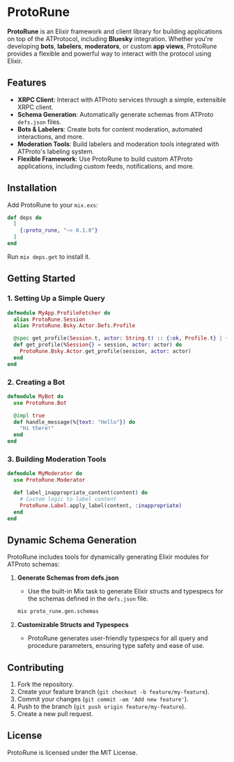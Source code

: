 # ProtoRune

**ProtoRune** is an Elixir framework and client library for building applications on top of the ATProtocol, including **Bluesky** integration. Whether you're developing **bots**, **labelers**, **moderators**, or custom **app views**, ProtoRune provides a flexible and powerful way to interact with the protocol using Elixir.

## Features

- **XRPC Client**: Interact with ATProto services through a simple, extensible XRPC client.
- **Schema Generation**: Automatically generate schemas from ATProto `defs.json` files.
- **Bots & Labelers**: Create bots for content moderation, automated interactions, and more.
- **Moderation Tools**: Build labelers and moderation tools integrated with ATProto's labeling system.
- **Flexible Framework**: Use ProtoRune to build custom ATProto applications, including custom feeds, notifications, and more.

## Installation

Add ProtoRune to your `mix.exs`:

```elixir
def deps do
  [
    {:proto_rune, "~> 0.1.0"}
  ]
end
```

Run `mix deps.get` to install it.

## Getting Started

### 1. Setting Up a Simple Query

```elixir
defmodule MyApp.ProfileFetcher do
  alias ProtoRune.Session
  alias ProtoRune.Bsky.Actor.Defs.Profile

  @spec get_profile(Session.t, actor: String.t) :: {:ok, Profile.t} | {:error, term}
  def get_profile(%Session{} = session, actor: actor) do
    ProtoRune.Bsky.Actor.get_profile(session, actor: actor)
  end
end
```

### 2. Creating a Bot

```elixir
defmodule MyBot do
  use ProtoRune.Bot

  @impl true
  def handle_message(%{text: "Hello"}) do
    "Hi there!"
  end
end
```

### 3. Building Moderation Tools

```elixir
defmodule MyModerator do
  use ProtoRune.Moderator

  def label_inappropriate_content(content) do
    # Custom logic to label content
    ProtoRune.Label.apply_label(content, :inappropriate)
  end
end
```

## Dynamic Schema Generation

ProtoRune includes tools for dynamically generating Elixir modules for ATProto schemas:

1. **Generate Schemas from defs.json**
    - Use the built-in Mix task to generate Elixir structs and typespecs for the schemas defined in the `defs.json` file.
    ```bash
    mix proto_rune.gen.schemas
    ```

2. **Customizable Structs and Typespecs**
    - ProtoRune generates user-friendly typespecs for all query and procedure parameters, ensuring type safety and ease of use.

## Contributing

1. Fork the repository.
2. Create your feature branch (`git checkout -b feature/my-feature`).
3. Commit your changes (`git commit -am 'Add new feature'`).
4. Push to the branch (`git push origin feature/my-feature`).
5. Create a new pull request.

## License

ProtoRune is licensed under the MIT License.
